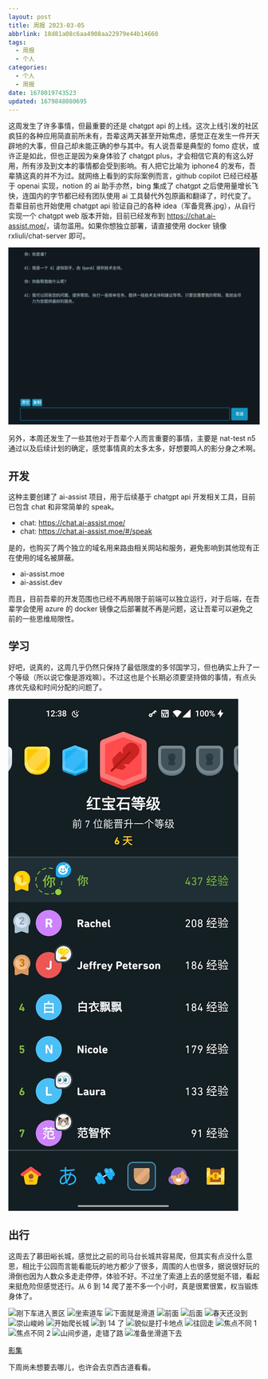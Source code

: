 ```yaml
---
layout: post
title: 周报 2023-03-05
abbrlink: 18d81a08c6aa4908aa22979e44b14660
tags:
  - 周报
  - 个人
categories:
  - 个人
  - 周报
date: 1678019743523
updated: 1679848080695
---
```


这周发生了许多事情，但最重要的还是 chatgpt api 的上线。这次上线引发的社区疯狂的各种应用简直前所未有，吾辈这两天甚至开始焦虑，感觉正在发生一件开天辟地的大事，但自己却未能正确的参与其中。有人说吾辈是典型的 fomo 症状，或许正是如此，但也正是因为亲身体验了 chatgpt plus，才会相信它真的有这么好用，所有涉及到文本的事情都会受到影响。有人把它比喻为 iphone4 的发布，吾辈猜这真的并不为过。就网络上看到的实际案例而言，github copilot 已经已经基于 openai 实现，notion 的 ai 助手亦然，bing 集成了 chatgpt 之后使用量增长飞快，连国内的字节都已经有团队使用 ai 工具替代外包原画和翻译了，时代变了。吾辈目前也开始使用 chatgpt api 验证自己的各种 idea（军备竞赛.jpg），从自行实现一个 chatgpt web 版本开始，目前已经发布到 <https://chat.ai-assist.moe/>，请勿滥用。如果你想独立部署，请直接使用 docker 镜像 rxliuli/chat-server 即可。

![1678034827906.png](/resources/ccf4285d7bca4dfc89ec05ebdeb552c7.png)

另外，本周还发生了一些其他对于吾辈个人而言重要的事情，主要是 nat-test n5 通过以及后续计划的确定，感觉事情真的太多太多，好想要鸣人的影分身之术啊。

## 开发

这种主要创建了 ai-assist 项目，用于后续基于 chatgpt api 开发相关工具，目前已包含 chat 和非常简单的 speak。

*   chat: <https://chat.ai-assist.moe/>
*   chat: <https://chat.ai-assist.moe/#/speak>

是的，也购买了两个独立的域名用来路由相关网站和服务，避免影响到其他现有正在使用的域名被屏蔽。

*   ai-assist.moe
*   ai-assist.dev

而且，目前吾辈的开发范围也已经不再局限于前端可以独立运行，对于后端，在吾辈学会使用 azure 的 docker 镜像之后部署就不再是问题，这让吾辈可以避免之前的一些思维局限性。

## 学习

好吧，说真的，这周几乎仍然只保持了最低限度的多邻国学习，但也确实上升了一个等级（所以说它像是游戏嘛）。不过这也是个长期必须要坚持做的事情，有点头疼优先级和时间分配的问题了。

![1678034746203.png](/resources/9cb3b896e2594a21b0ba5f3b2f6ebc28.png)

## 出行

这周去了慕田峪长城，感觉比之前的司马台长城共容易爬，但其实有点没什么意思，相比于公园而言能看能玩的地方都少了很多，周围的人也很多，据说很好玩的滑倒也因为人数众多走走停停，体验不好。不过坐了索道上去的感觉挺不错，看起来挺危险但感觉还行。从 6 到 14 爬了差不多一个小时，真是很累很累，权当锻炼身体了。

![刚下车进入景区](https://image-proxy.rxliuli.com/?url=https://lh3.googleusercontent.com/pw/AMWts8Dk_OB1bBLrNRTAbyKkm05R4694DTfeh6zZe70NgVVNjKHt7FBtOiKTIFCvBA_87uQZ4QJhtzb4G9aiCnGaU1lcSChVEIlwG7cvldVWU6e4JlOa18USH3RS6rsLLcAPIaMq-J6PVN84cnFzNgCDx6R4=w1003-h1337-no)
![坐索道车](https://image-proxy.rxliuli.com/?url=https://lh3.googleusercontent.com/pw/AMWts8DxWDJI_fvhqt5wj6-8lc28xduiWT1Js5ixMUB1la-swLpP_7ACWOH4INosTOmQQ4h5-CT3Xi9l-lKN4MwhKo1bwLmAwC7LBf4Q6ut5rWsgakD0haZVwnu0-SQtDFf1tazsQUzrcqq4K5oO19S3Co0d=w1003-h1337-no)
![下面就是滑道](https://image-proxy.rxliuli.com/?url=https://lh3.googleusercontent.com/pw/AMWts8DrStUSLyPkjfREElIAt8A-GBwd4pBPgCyepjLetJhPn9hPyV7ioOzgclon9VsEfrr0iu06xCVFF6_hPnetiQy3Ez4bGq7G0GpnYk0PlACdc8tL--G7h5_o-hdP5cDzskEuVklUnqmogpRJ-sDas-Pf=w1783-h1337-no)
![前面](https://image-proxy.rxliuli.com/?url=https://lh3.googleusercontent.com/pw/AMWts8AfnK8NYF8Pojol0VomkQsNtjOV8m6vkRzqal4GYQ8WfPp6avaHu_JG-tE3KAX5H3_wWb9l9VkXF6RiuPXQQAE4tbgzFdmgn2lMiXe7lAJ8SNgDGiZb_yMXhFAW16fwoBMWY7xy_1ymS5Q5ZTT2etS0=w1003-h1337-no)
![后面](https://image-proxy.rxliuli.com/?url=https://lh3.googleusercontent.com/pw/AMWts8DNoVCAxSuoynicOJ-zSLPSgGhUsIlUrNXWEbG46I8l4OpweuIGjQNSvUuwv_yM9JjNSuw9fZrW5S7-kge61QdxhBoDpycphPFahYKeXBQEf0fxEDMRzGmK_4PMltU0VtmKPLhs6QYPJXj3S98-TvMB=w1783-h1337-no)
![春天还没到](https://image-proxy.rxliuli.com/?url=https://lh3.googleusercontent.com/pw/AMWts8AEiuuyYEJh75OtQl1Z7tiaH1O3iQxrRg8EhEtxwMETIQkTChQ7lvCHOeC5xCsv_Yr6V99Z8uPIBDkTBBLbtyAV_BllLjUPHIbkvhgQsmWdKV2czIdrrc9fhCNVitWHIW_KXXuODakX4CZ4-A1kNuuf=w1783-h1337-no)
![崇山峻岭](https://image-proxy.rxliuli.com/?url=https://lh3.googleusercontent.com/pw/AMWts8DH1W7ESKsk-bCXkEYm5eqUPWDROwh1JbrIDEy52n7IDb8MYq2u_09-6PN6kpwiG5sna4fU8o47-1XmyR_GqCKpaMMETbrBAEKh8m3PbnqXJCTmFTuTpKdMim6eJuNv93_kzYOIcCTC2gLcsWHChYEK=w1783-h1337-no)
![开始爬长城](https://image-proxy.rxliuli.com/?url=https://lh3.googleusercontent.com/pw/AMWts8DwRVi6xvyK5j2mhbrXIaA3JItAwejn7gJkCiAUQ3_s7vm1LWh2_tt7tdzXsQxUSWr_54uascivWb0lazEa24m_oM8ln2MrVyI8p1B_jhDWrtSPT6xhu3BmnW8inZmz_v10HPj8bbiP6o24GRsPLyUs=w1783-h1337-no)
![到 14 了](https://image-proxy.rxliuli.com/?url=https://lh3.googleusercontent.com/pw/AMWts8AeA9km6mevAIOwpK1zFVETXZQR3pTosgGsZv5SNTBGO--RpoNdavvFCTZIT7GGrLzHvTjcuhAC8JBPbXemVbMEcSl4P6Fip5-JKiTAL93-mGioxjRK1eXg1CrlJvY8e0qqyywpd2axAoeA7tKyVxQt=w1003-h1337-no)
![貌似是打卡地点](https://image-proxy.rxliuli.com/?url=https://lh3.googleusercontent.com/pw/AMWts8Cq_f1ig3bncNggoI8pOONuApvBgYoAR2FCe93jRgZwW25BWmlDPrOVASrhg7Zw0Ww0d-Rd5Ob3OglaMtPYQ8iNWnEAxZNDzCY1EAmbY4Gb1sv4TDi7GWtKk47qMDQIQKGwyBX0XYkQV-zffL4MH2r0=w1783-h1337-no)
![往回走](https://image-proxy.rxliuli.com/?url=https://lh3.googleusercontent.com/pw/AMWts8C8kVYxaQIReQlhgF2ETA_JnN3dp74TsO9-jXND_St1u9OC_e47eKMLaCLsvgZi9EfBU5BApWl7LnNoaYwDBqbgZGyXbfimVowIkcR4LN9skCbe5gCocdlsT5AqBvZdt1R0EDyGqBwBWffGLs0sTPtY=w1003-h1337-no)
![焦点不同 1](https://image-proxy.rxliuli.com/?url=https://lh3.googleusercontent.com/pw/AMWts8AoaZhDElNqQf3F8RQxIzIB6FYrklkfXl6zJ0uHC5SAJ6m5tcHR-cP_tC8OstOxp4M3cKv7Kqu0ls8SKc2XB1adGWDuTXOtGCx9pKlCONVUlUa7toi-ko5x1J_LITDa0aA-XDaLb4GyRPwMqFDsbMdB=w1003-h1337-no)
![焦点不同 2](https://image-proxy.rxliuli.com/?url=https://lh3.googleusercontent.com/pw/AMWts8B9uoc_2GYfXDPSeVCUit2xlVnIq83icHcgFiLx_PAzRrzPm6bqlq7rZkuGrhYhCqvLHsAr5OljkqzLRjxQEd0uwjNlHkjFHxN9vM3Oet_gCZBrt8jxYSL0AhbbmbtxZ0lkuU2yi82dbK3AlnC_91_b=w1003-h1337-no)
![山间步道，走错了路](https://image-proxy.rxliuli.com/?url=https://lh3.googleusercontent.com/pw/AMWts8AY9Vd896maUMqvvZcdkkQAN27R20KilsTc9waI1L0PQiFoboVC-W9a74ru2VdZW5CoshRaJUmIDpp4zzTHslRR3IemspxU916sFczPXhLW9E3dH_Sd29zpYzIHhsmxfjYZ_Xt6Q3tNeZ8j_4x_LIAy=w1003-h1337-no)
![准备坐滑道下去](https://image-proxy.rxliuli.com/?url=https://lh3.googleusercontent.com/pw/AMWts8AEjSRlFEG6VKRGxbw-WrnbwD-MnrVhq5zg6T2KP1ghTRAPRGmHknswm52xCrLLtji-nPrbhpHgOY9P50mU2KeJLPu2GOow25yRxJSsq0XMryNLXD3rTpsBkSW62NVyZkdb3qh6SVDEtXud1i4i9veK=w1783-h1337-no)

[影集](https://photos.app.goo.gl/QYHvU9UwqBrtkuti7)

下周尚未想要去哪儿，也许会去京西古道看看。
